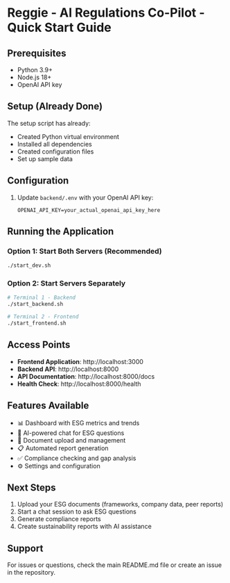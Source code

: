 # Reggie - AI Regulations Co-Pilot - Quick Start Guide

## Prerequisites
- Python 3.9+
- Node.js 18+
- OpenAI API key

## Setup (Already Done)
The setup script has already:
- Created Python virtual environment
- Installed all dependencies
- Created configuration files
- Set up sample data

## Configuration
1. Update `backend/.env` with your OpenAI API key:
   ```
   OPENAI_API_KEY=your_actual_openai_api_key_here
   ```

## Running the Application

### Option 1: Start Both Servers (Recommended)
```bash
./start_dev.sh
```

### Option 2: Start Servers Separately
```bash
# Terminal 1 - Backend
./start_backend.sh

# Terminal 2 - Frontend
./start_frontend.sh
```

## Access Points
- **Frontend Application**: http://localhost:3000
- **Backend API**: http://localhost:8000
- **API Documentation**: http://localhost:8000/docs
- **Health Check**: http://localhost:8000/health

## Features Available
- 📊 Dashboard with ESG metrics and trends
- 💬 AI-powered chat for ESG questions
- 📁 Document upload and management
- 📋 Automated report generation
- ✅ Compliance checking and gap analysis
- ⚙️ Settings and configuration

## Next Steps
1. Upload your ESG documents (frameworks, company data, peer reports)
2. Start a chat session to ask ESG questions
3. Generate compliance reports
4. Create sustainability reports with AI assistance

## Support
For issues or questions, check the main README.md file or create an issue in the repository.
